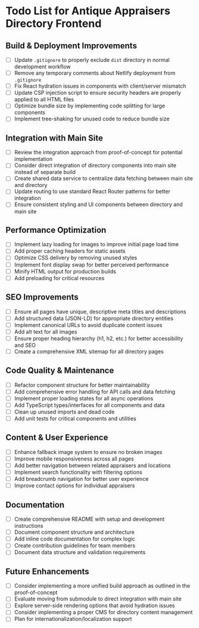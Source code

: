 # Todo List for Antique Appraisers Directory Frontend

## Build & Deployment Improvements

- [ ] Update `.gitignore` to properly exclude `dist` directory in normal development workflow
- [ ] Remove any temporary comments about Netlify deployment from `.gitignore`
- [ ] Fix React hydration issues in components with client/server mismatch
- [ ] Update CSP injection script to ensure security headers are properly applied to all HTML files
- [ ] Optimize bundle size by implementing code splitting for large components
- [ ] Implement tree-shaking for unused code to reduce bundle size

## Integration with Main Site

- [ ] Review the integration approach from proof-of-concept for potential implementation
- [ ] Consider direct integration of directory components into main site instead of separate build
- [ ] Create shared data service to centralize data fetching between main site and directory
- [ ] Update routing to use standard React Router patterns for better integration
- [ ] Ensure consistent styling and UI components between directory and main site

## Performance Optimization

- [ ] Implement lazy loading for images to improve initial page load time
- [ ] Add proper caching headers for static assets
- [ ] Optimize CSS delivery by removing unused styles
- [ ] Implement font display swap for better perceived performance
- [ ] Minify HTML output for production builds
- [ ] Add preloading for critical resources

## SEO Improvements

- [ ] Ensure all pages have unique, descriptive meta titles and descriptions
- [ ] Add structured data (JSON-LD) for appropriate directory entities
- [ ] Implement canonical URLs to avoid duplicate content issues
- [ ] Add alt text for all images
- [ ] Ensure proper heading hierarchy (h1, h2, etc.) for better accessibility and SEO
- [ ] Create a comprehensive XML sitemap for all directory pages

## Code Quality & Maintenance

- [ ] Refactor component structure for better maintainability
- [ ] Add comprehensive error handling for API calls and data fetching
- [ ] Implement proper loading states for all async operations
- [ ] Add TypeScript types/interfaces for all components and data
- [ ] Clean up unused imports and dead code
- [ ] Add unit tests for critical components and utilities

## Content & User Experience

- [ ] Enhance fallback image system to ensure no broken images
- [ ] Improve mobile responsiveness across all pages
- [ ] Add better navigation between related appraisers and locations
- [ ] Implement search functionality with filtering options
- [ ] Add breadcrumb navigation for better user experience
- [ ] Improve contact options for individual appraisers

## Documentation

- [ ] Create comprehensive README with setup and development instructions
- [ ] Document component structure and architecture
- [ ] Add inline code documentation for complex logic
- [ ] Create contribution guidelines for team members
- [ ] Document data structure and validation requirements

## Future Enhancements

- [ ] Consider implementing a more unified build approach as outlined in the proof-of-concept
- [ ] Evaluate moving from submodule to direct integration with main site
- [ ] Explore server-side rendering options that avoid hydration issues
- [ ] Consider implementing a proper CMS for directory content management
- [ ] Plan for internationalization/localization support 